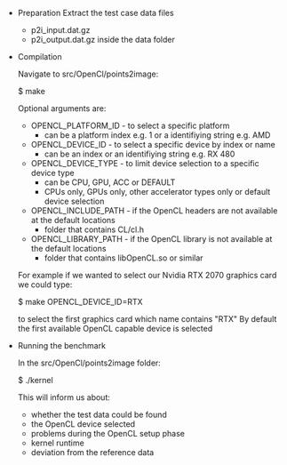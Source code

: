 * Preparation
  Extract the test case data files
  * p2i_input.dat.gz
  * p2i_output.dat.gz
  inside the data folder
  
* Compilation
  
  Navigate to src/OpenCl/points2image:
  
  $ make
  
  Optional arguments are:
  * OPENCL_PLATFORM_ID - to select a specific platform
    - can be a platform index e.g. 1 or a identifiying string e.g. AMD
  * OPENCL_DEVICE_ID - to select a specific device by index or name
    - can be an index or an identifiying string e.g. RX 480
  * OPENCL_DEVICE_TYPE - to limit device selection to a specific device type
    - can be CPU, GPU, ACC or DEFAULT
    - CPUs only, GPUs only, other accelerator types only or default device selection
  * OPENCL_INCLUDE_PATH - if the OpenCL headers are not available at the default locations
    - folder that contains CL/cl.h
  * OPENCL_LIBRARY_PATH - if the OpenCL library is not available at the default locations
    - folder that contains libOpenCL.so or similar
  
  For example if we wanted to select our Nvidia RTX 2070 graphics card we could type:
  
  $ make OPENCL_DEVICE_ID=RTX
  
  to select the first graphics card which name contains "RTX"
  By default the first available OpenCL capable device is selected
  
* Running the benchmark

  In the src/OpenCl/points2image folder:
  
  $ ./kernel
  
  This will inform us about:
  * whether the test data could be found
  * the OpenCL device selected
  * problems during the OpenCL setup phase
  * kernel runtime
  * deviation from the reference data
